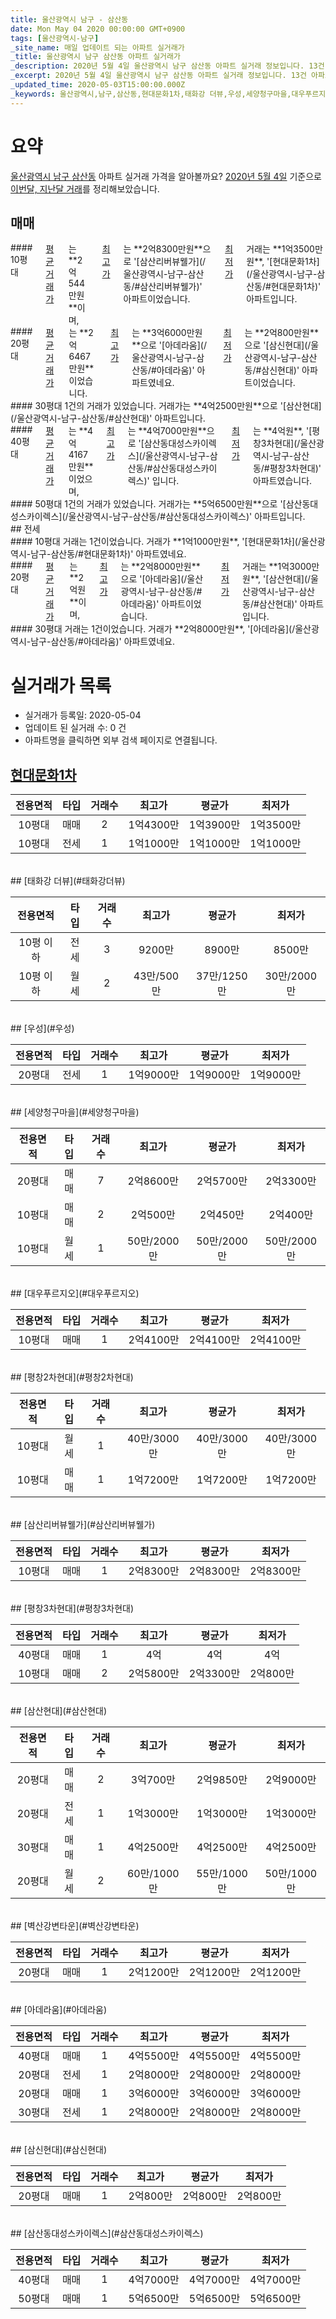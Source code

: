 ```yaml
---
title: 울산광역시 남구 - 삼산동
date: Mon May 04 2020 00:00:00 GMT+0900
tags: [울산광역시-남구]
_site_name: 매일 업데이트 되는 아파트 실거래가
_title: 울산광역시 남구 삼산동 아파트 실거래가
_description: 2020년 5월 4일 울산광역시 남구 삼산동 아파트 실거래 정보입니다. 13건 아파트 정보가 있습니다.
_excerpt: 2020년 5월 4일 울산광역시 남구 삼산동 아파트 실거래 정보입니다. 13건 아파트 정보가 있습니다.
_updated_time: 2020-05-03T15:00:00.000Z
_keywords: 울산광역시,남구,삼산동,현대문화1차,태화강 더뷰,우성,세양청구마을,대우푸르지오,평창2차현대,삼산리버뷰웰가,평창3차현대,삼산현대,벽산강변타운,아데라움,삼신현대,삼산동대성스카이렉스
---
```





# 요약
<ins>울산광역시 남구 삼산동</ins> 아파트 실거래 가격을 알아볼까요? <ins>2020년 5월 4일</ins> 기준으로 <ins>이번달, 지난달 거래</ins>를 정리해보았습니다.

## 매매
<div class="container">
<div class="six columns" markdown="1">
#### 10평대
<ins>평균 거래가</ins>는 **2억544만원**이며, <ins>최고가</ins>는 **2억8300만원**으로 '[삼산리버뷰웰가](/울산광역시-남구-삼산동/#삼산리버뷰웰가)' 아파트이었습니다. <ins>최저가</ins> 거래는 **1억3500만원**, '[현대문화1차](/울산광역시-남구-삼산동/#현대문화1차)' 아파트입니다.
</div>
<div class="six columns" markdown="1">
#### 20평대
<ins>평균 거래가</ins>는 **2억6467만원**이었습니다. <ins>최고가</ins>는 **3억6000만원**으로 '[아데라움](/울산광역시-남구-삼산동/#아데라움)' 아파트였네요. <ins>최저가</ins>는 **2억800만원**으로 '[삼신현대](/울산광역시-남구-삼산동/#삼신현대)' 아파트이었습니다.
</div>
</div>
<div class="container">
<div class="six columns" markdown="1">
#### 30평대
1건의 거래가 있었습니다. 거래가는 **4억2500만원**으로 '[삼산현대](/울산광역시-남구-삼산동/#삼산현대)' 아파트입니다.
</div>
<div class="six columns" markdown="1">
#### 40평대
<ins>평균 거래가</ins>는 **4억4167만원**이었으며, <ins>최고가</ins>는 **4억7000만원**으로 '[삼산동대성스카이렉스](/울산광역시-남구-삼산동/#삼산동대성스카이렉스)' 입니다. <ins>최저가</ins>는 **4억원**, '[평창3차현대](/울산광역시-남구-삼산동/#평창3차현대)' 아파트였습니다.
</div>
</div>
<div class="container">
<div class="twelve columns" markdown="1">
#### 50평대
1건의 거래가 있었습니다. 거래가는 **5억6500만원**으로 '[삼산동대성스카이렉스](/울산광역시-남구-삼산동/#삼산동대성스카이렉스)' 아파트입니다.
</div>
</div>
## 전세
<div class="container">
<div class="six columns" markdown="1">
#### 10평대
거래는 1건이었습니다. 거래가 **1억1000만원**, '[현대문화1차](/울산광역시-남구-삼산동/#현대문화1차)' 아파트였네요.
</div>
<div class="six columns" markdown="1">
#### 20평대
<ins>평균 거래가</ins>는 **2억원**이며, <ins>최고가</ins>는 **2억8000만원**으로 '[아데라움](/울산광역시-남구-삼산동/#아데라움)' 아파트이었습니다. <ins>최저가</ins> 거래는 **1억3000만원**, '[삼산현대](/울산광역시-남구-삼산동/#삼산현대)' 아파트입니다.
</div>
</div>
<div class="container">
<div class="twelve columns" markdown="1">
#### 30평대
거래는 1건이었습니다. 거래가 **2억8000만원**, '[아데라움](/울산광역시-남구-삼산동/#아데라움)' 아파트였네요.
</div>
</div>



# 실거래가 목록
- 실거래가 등록일: 2020-05-04
- 업데이트 된 실거래 수: 0 건
- 아파트명을 클릭하면 외부 검색 페이지로 연결됩니다.

## [현대문화1차](#현대문화1차)

|전용면적|타입|거래수|최고가|평균가|최저가|
|:---:|:---:|:---:|:---:|:---:|:---:|
|10평대|<span class="deal-type-1">매매</span>|2|1억4300만|1억3900만|1억3500만|
|10평대|<span class="deal-type-2">전세</span>|1|1억1000만|1억1000만|1억1000만|

<br/>
## [태화강 더뷰](#태화강더뷰)

|전용면적|타입|거래수|최고가|평균가|최저가|
|:---:|:---:|:---:|:---:|:---:|:---:|
|10평 이하|<span class="deal-type-2">전세</span>|3|9200만|8900만|8500만|
|10평 이하|<span class="deal-type-3">월세</span>|2|43만/500만|37만/1250만|30만/2000만|

<br/>
## [우성](#우성)

|전용면적|타입|거래수|최고가|평균가|최저가|
|:---:|:---:|:---:|:---:|:---:|:---:|
|20평대|<span class="deal-type-2">전세</span>|1|1억9000만|1억9000만|1억9000만|

<br/>
## [세양청구마을](#세양청구마을)

|전용면적|타입|거래수|최고가|평균가|최저가|
|:---:|:---:|:---:|:---:|:---:|:---:|
|20평대|<span class="deal-type-1">매매</span>|7|2억8600만|2억5700만|2억3300만|
|10평대|<span class="deal-type-1">매매</span>|2|2억500만|2억450만|2억400만|
|10평대|<span class="deal-type-3">월세</span>|1|50만/2000만|50만/2000만|50만/2000만|

<br/>
## [대우푸르지오](#대우푸르지오)

|전용면적|타입|거래수|최고가|평균가|최저가|
|:---:|:---:|:---:|:---:|:---:|:---:|
|10평대|<span class="deal-type-1">매매</span>|1|2억4100만|2억4100만|2억4100만|

<br/>
## [평창2차현대](#평창2차현대)

|전용면적|타입|거래수|최고가|평균가|최저가|
|:---:|:---:|:---:|:---:|:---:|:---:|
|10평대|<span class="deal-type-3">월세</span>|1|40만/3000만|40만/3000만|40만/3000만|
|10평대|<span class="deal-type-1">매매</span>|1|1억7200만|1억7200만|1억7200만|

<br/>
## [삼산리버뷰웰가](#삼산리버뷰웰가)

|전용면적|타입|거래수|최고가|평균가|최저가|
|:---:|:---:|:---:|:---:|:---:|:---:|
|10평대|<span class="deal-type-1">매매</span>|1|2억8300만|2억8300만|2억8300만|

<br/>
## [평창3차현대](#평창3차현대)

|전용면적|타입|거래수|최고가|평균가|최저가|
|:---:|:---:|:---:|:---:|:---:|:---:|
|40평대|<span class="deal-type-1">매매</span>|1|4억|4억|4억|
|10평대|<span class="deal-type-1">매매</span>|2|2억5800만|2억3300만|2억800만|

<br/>
## [삼산현대](#삼산현대)

|전용면적|타입|거래수|최고가|평균가|최저가|
|:---:|:---:|:---:|:---:|:---:|:---:|
|20평대|<span class="deal-type-1">매매</span>|2|3억700만|2억9850만|2억9000만|
|20평대|<span class="deal-type-2">전세</span>|1|1억3000만|1억3000만|1억3000만|
|30평대|<span class="deal-type-1">매매</span>|1|4억2500만|4억2500만|4억2500만|
|20평대|<span class="deal-type-3">월세</span>|2|60만/1000만|55만/1000만|50만/1000만|

<br/>
## [벽산강변타운](#벽산강변타운)

|전용면적|타입|거래수|최고가|평균가|최저가|
|:---:|:---:|:---:|:---:|:---:|:---:|
|20평대|<span class="deal-type-1">매매</span>|1|2억1200만|2억1200만|2억1200만|

<br/>
## [아데라움](#아데라움)

|전용면적|타입|거래수|최고가|평균가|최저가|
|:---:|:---:|:---:|:---:|:---:|:---:|
|40평대|<span class="deal-type-1">매매</span>|1|4억5500만|4억5500만|4억5500만|
|20평대|<span class="deal-type-2">전세</span>|1|2억8000만|2억8000만|2억8000만|
|20평대|<span class="deal-type-1">매매</span>|1|3억6000만|3억6000만|3억6000만|
|30평대|<span class="deal-type-2">전세</span>|1|2억8000만|2억8000만|2억8000만|

<br/>
## [삼신현대](#삼신현대)

|전용면적|타입|거래수|최고가|평균가|최저가|
|:---:|:---:|:---:|:---:|:---:|:---:|
|20평대|<span class="deal-type-1">매매</span>|1|2억800만|2억800만|2억800만|

<br/>
## [삼산동대성스카이렉스](#삼산동대성스카이렉스)

|전용면적|타입|거래수|최고가|평균가|최저가|
|:---:|:---:|:---:|:---:|:---:|:---:|
|40평대|<span class="deal-type-1">매매</span>|1|4억7000만|4억7000만|4억7000만|
|50평대|<span class="deal-type-1">매매</span>|1|5억6500만|5억6500만|5억6500만|

<br/>



